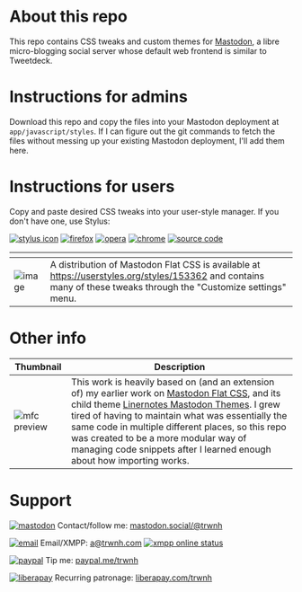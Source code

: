 # About this repo
This repo contains CSS tweaks and custom themes for [Mastodon](https://joinmastodon.org), a libre micro-blogging social server whose default web frontend is similar to Tweetdeck. 

# Instructions for admins
Download this repo and copy the files into your Mastodon deployment at `app/javascript/styles`. If I can figure out the git commands to fetch the files without messing up your existing Mastodon deployment, I'll add them here.

# Instructions for users
Copy and paste desired CSS tweaks into your user-style manager. If you don't have one, use Stylus:

[![stylus icon](https://addons.cdn.mozilla.net/user-media/addon_icons/814/814814-64.png)](https://add0n.com/stylus.html)
[![firefox](https://static.filehorse.com/icons-mac/browsers-and-plugins/firefox-icon-32.png)](https://addons.mozilla.org/en-US/firefox/addon/styl-us/)
[![opera](https://static.filehorse.com/icons-mac/browsers-and-plugins/opera-icon-32.png)](https://addons.opera.com/en/extensions/details/stylus/)
[![chrome](https://static.filehorse.com/icons/browsers-and-plugins/google-chrome-icon-32.png)](https://chrome.google.com/webstore/detail/stylus/clngdbkpkpeebahjckkjfobafhncgmne)
[![source code](https://github.githubassets.com/favicon.ico)](https://github.com/openstyles/stylus/)

[]() | []()
--- | ---
![image](https://i.imgur.com/5FpYwlQ.png) | A distribution of Mastodon Flat CSS is available at https://userstyles.org/styles/153362 and contains many of these tweaks through the "Customize settings" menu.

# Other info
 Thumbnail | Description
--- | ---
![mfc preview](https://raw.githubusercontent.com/trwnh/mastodon-flat-css/master/mfc.png) | This work is heavily based on (and an extension of) my earlier work on [Mastodon Flat CSS](https://github.com/trwnh/mastodon-flat-css), and its child theme [Linernotes Mastodon Themes](https://github.com/trwnh/linernotes_mastodon_themes). I grew tired of having to maintain what was essentially the same code in multiple different places, so this repo was created to be a more modular way of managing code snippets after I learned enough about how importing works.

# Support
[![mastodon](https://i.imgur.com/ahOT5QI.png)](https://mastodon.social/@trwnh) Contact/follow me: [mastodon.social/@trwnh](https://mastodon.social/@trwnh)

[![email](https://cdn0.iconfinder.com/data/icons/woocons1/Mail.png)](mailto:a@trwnh.com) Email/XMPP: a@trwnh.com
[![xmpp online status](http://trwnh.com:5280/status_alt/a)](xmpp:a@trwnh.com)

[![paypal](https://encrypted-tbn0.gstatic.com/images?q=tbn:ANd9GcRGOZY1FoaRFdYzeDvRKK3aFHmPnFYMmgd8K3UuZhab-exTZfCc4g)](https://paypal.me/trwnh) Tip me: [paypal.me/trwnh](https://paypal.me/trwnh)

[![liberapay](https://i.imgur.com/B8RZn2y.png)](https://liberapay.com/trwnh) Recurring patronage: [liberapay.com/trwnh](https://liberapay.com/trwnh)
